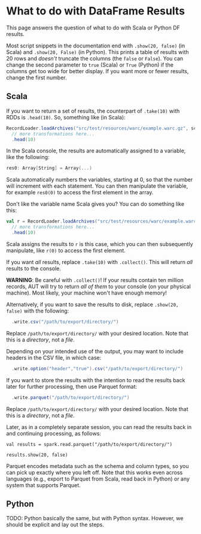 # What to do with DataFrame Results

This page answers the question of what to do with Scala or Python DF results.

Most script snippets in the documentation end with `.show(20, false)` (in Scala) and `.show(20, False)` (in Python).
This prints a table of results with 20 rows and _doesn't_ truncate the columns (the `false` or `False`).
You can change the second parameter to `true` (Scala) or `True` (Python) if the columns get too wide for better display.
If you want more or fewer results, change the first number.

## Scala

If you want to return a set of results, the counterpart of `.take(10)` with RDDs is `.head(10)`.
So, something like (in Scala):

```scala
RecordLoader.loadArchives("src/test/resources/warc/example.warc.gz", sc).webpages()
  // more transformations here...
  .head(10)
```

In the Scala console, the results are automatically assigned to a variable, like the following:

```scala
res0: Array[String] = Array(...)
```

Scala automatically numbers the variables, starting at 0, so that the number will increment with each statement.
You can then manipulate the variable, for example `res0(0)` to access the first element in the array.

Don't like the variable name Scala gives you?
You can do something like this:

```scala
val r = RecordLoader.loadArchives("src/test/resources/warc/example.warc.gz", sc).keepValidPages()
  // more transformations here...
  .head(10)
```

Scala assigns the results to `r` is this case, which you can then subsequently manipulate, like `r(0)` to access the first element.

If you want _all_ results, replace `.take(10)` with `.collect()`.
This will return _all_ results to the console.

**WARNING**: Be careful with `.collect()`! If your results contain ten million records, AUT will try to return _all of them_  to your console (on your physical machine).
Most likely, your machine won't have enough memory!

Alternatively, if you want to save the results to disk, replace `.show(20, false)` with the following:

```scala
  .write.csv("/path/to/export/directory/")
```

Replace `/path/to/export/directory/` with your desired location.
Note that this is a _directory_, not a _file_.

Depending on your intended use of the output, you may want to include headers in the CSV file, in which case:

```scala
  .write.option("header","true").csv("/path/to/export/directory/")
```

If you want to store the results with the intention to read the results back later for further processing, then use Parquet format:

```scala
  .write.parquet("/path/to/export/directory/")
```

Replace `/path/to/export/directory/` with your desired location.
Note that this is a _directory_, not a _file_.

Later, as in a completely separate session, you can read the results back in and continuing processing, as follows:

```
val results = spark.read.parquet("/path/to/export/directory/")

results.show(20, false)
```

Parquet encodes metadata such as the schema and column types, so you can pick up exactly where you left off.
Note that this works even across languages (e.g., export to Parquet from Scala, read back in Python) or any system that supports Parquet.

## Python

TODO: Python basically the same, but with Python syntax. However, we should be explicit and lay out the steps.
